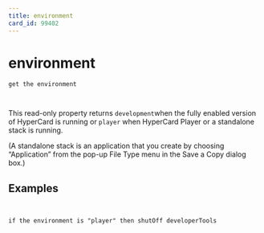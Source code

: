 ```yaml
---
title: environment
card_id: 99402
---
```


# environment

 <code>get the environment

</code>This read-only property returns ` development `when the fully enabled version of HyperCard is running or `player` when HyperCard Player or a standalone stack is running. 

(A standalone stack is an application that you create by choosing “Application” from the pop-up File Type menu in the Save a Copy  dialog box.) 


## Examples

```


if the environment is "player" then shutOff developerTools
```

